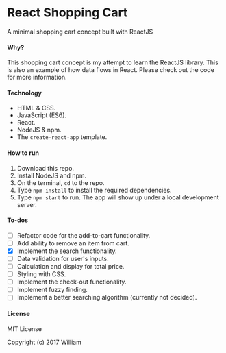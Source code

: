 # React Shopping Cart
A minimal shopping cart concept built with ReactJS

#### Why?

This shopping cart concept is my attempt to learn the ReactJS library. This is also an example of how data flows in React. Please check out the code for more information.

#### Technology

- HTML & CSS.
- JavaScript (ES6).
- React.
- NodeJS & npm.
- The `create-react-app` template.

#### How to run

1. Download this repo.
2. Install NodeJS and npm.
3. On the terminal, `cd` to the repo.
4. Type `npm install` to install the required dependencies.
5. Type `npm start` to run. The app will show up under a local development server.

#### To-dos

- [ ] Refactor code for the add-to-cart functionality.
- [ ] Add ability to remove an item from cart.
- [x] Implement the search functionality.
- [ ] Data validation for user's inputs.
- [ ] Calculation and display for total price.
- [ ] Styling with CSS.
- [ ] Implement the check-out functionality.
- [ ] Implement fuzzy finding.
- [ ] Implement a better searching algorithm (currently not decided).

#### License

MIT License

Copyright (c) 2017 William